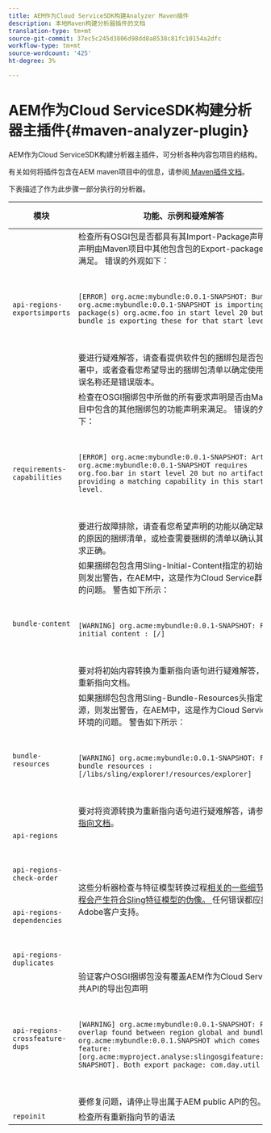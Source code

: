 ```yaml
---
title: AEM作为Cloud ServiceSDK构建Analyzer Maven插件
description: 本地Maven构建分析器插件的文档
translation-type: tm+mt
source-git-commit: 37ec5c245d3806d98dd8a8538c81fc10154a2dfc
workflow-type: tm+mt
source-wordcount: '425'
ht-degree: 3%

---
```



# AEM作为Cloud ServiceSDK构建分析器主插件{#maven-analyzer-plugin}

AEM作为Cloud ServiceSDK构建分析器主插件，可分析各种内容包项目的结构。

有关如何将插件包含在AEM maven项目中的信息，请参阅[ Maven插件文档](https://github.com/adobe/aemanalyser-maven-plugin/blob/main/aemanalyser-maven-plugin/README.md)。

下表描述了作为此步骤一部分执行的分析器。<!-- Note that some are executed in the local SDK, while others are only executed during the Cloud Manager pipeline deployment. -->

| 模块 | 功能、示例和疑难解答 | 本地SDK | Cloud Manager |
|---|---|---|---|
| `api-regions-exportsimports` | 检查所有OSGI包是否都具有其Import-Package声明，该声明由Maven项目中其他包含包的Export-package声明所满足。 错误的外观如下： <p> </p> `[ERROR] org.acme:mybundle:0.0.1-SNAPSHOT: Bundle org.acme:mybundle:0.0.1-SNAPSHOT is importing package(s) org.acme.foo in start level 20 but no bundle is exporting these for that start level.`<p> </p>要进行疑难解答，请查看提供软件包的捆绑包是否包含在部署中，或者查看您希望导出的捆绑包清单以确定使用的是错误名称还是错误版本。 | 是 | 是 |
| `requirements-capabilities` | 检查在OSGI捆绑包中所做的所有要求声明是否由Maven项目中包含的其他捆绑包的功能声明来满足。 错误的外观如下： <p> </p> `[ERROR] org.acme:mybundle:0.0.1-SNAPSHOT: Artifact org.acme:mybundle:0.0.1-SNAPSHOT requires org.foo.bar in start level 20 but no artifact is providing a matching capability in this start level.`<p> </p> 要进行故障排除，请查看您希望声明的功能以确定缺少该包的原因的捆绑清单，或检查需要捆绑的清单以确认其中的要求正确。 | 是 | 是 |
| `bundle-content` | 如果捆绑包包含用Sling-Initial-Content指定的初始内容，则发出警告，在AEM中，这是作为Cloud Service群集环境的问题。 警告如下所示： <p> </p> `[WARNING] org.acme:mybundle:0.0.1-SNAPSHOT: Found initial content : [/]` <p> </p>要对将初始内容转换为重新指向语句进行疑难解答，请参阅重新指向文档。 | 是 | 是 |
| `bundle-resources` | 如果捆绑包包含用Sling-Bundle-Resources头指定的资源，则发出警告，在AEM中，这是作为Cloud Service群集环境的问题。 警告如下所示：<p> </p> `[WARNING] org.acme:mybundle:0.0.1-SNAPSHOT: Found bundle resources : [/libs/sling/explorer!/resources/explorer]`<p> </p> 要对将资源转换为重新指向语句进行疑难解答，请参阅[重新指向文档](https://experienceleague.adobe.com/docs/experience-manager-cloud-service/implementing/developing/aem-project-content-package-structure.html?lang=en#repo-init)。 | 是 | 是 |
| `api-regions`<p> </p>`api-regions-check-order`<p> </p>`api-regions-dependencies`<p> </p>`api-regions-duplicates` | 这些分析器检查与特征模型转换过程[相关的一些细节，该过程会产生符合Sling特征模型的伪像。 ](https://experienceleague.adobe.com/docs/experience-manager-cloud-service/implementing/deploying/overview.html?lang=en#deploying)任何错误都应报告给Adobe客户支持。 | 是 | 是 |
| `api-regions-crossfeature-dups` | 验证客户OSGI捆绑包没有覆盖AEM作为Cloud Service公共API的导出包声明<p> </p>`[WARNING] org.acme:mybundle:0.0.1-SNAPSHOT: Package overlap found between region global and bundle org.acme:mybundle:0.0.1.SNAPSHOT which comes from feature: [org.acme:myproject.analyse:slingosgifeature:0.0.1-SNAPSHOT]. Both export package: com.day.util`<p> </p>要修复问题，请停止导出属于AEM public API的包。 | 是 | 是 |
| `repoinit` | 检查所有重新指向节的语法 | 是 | 是 |